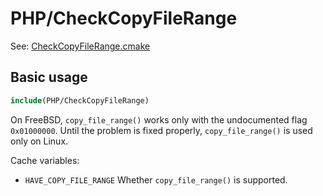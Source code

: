 # PHP/CheckCopyFileRange

See: [CheckCopyFileRange.cmake](https://github.com/petk/php-build-system/blob/master/cmake/cmake/modules/PHP/CheckCopyFileRange.cmake)

## Basic usage

```cmake
include(PHP/CheckCopyFileRange)
```

On FreeBSD, `copy_file_range()` works only with the undocumented flag
`0x01000000`. Until the problem is fixed properly, `copy_file_range()` is used
only on Linux.

Cache variables:

* `HAVE_COPY_FILE_RANGE`
  Whether `copy_file_range()` is supported.
